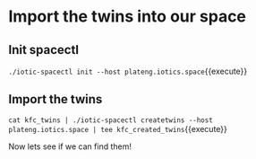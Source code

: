 # Import the twins into our space

## Init spacectl

`./iotic-spacectl init --host plateng.iotics.space`{{execute}}

## Import the twins

`cat kfc_twins | ./iotic-spacectl createtwins --host plateng.iotics.space | tee kfc_created_twins`{{execute}}

Now lets see if we can find them!


